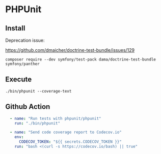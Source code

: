 
# PHPUnit

## Install

Deprecation issue:

https://github.com/dmaicher/doctrine-test-bundle/issues/129

```console
composer require --dev symfony/test-pack dama/doctrine-test-bundle symfony/panther
```

## Execute

```console
./bin/phpunit --coverage-text
```


## Github Action

```yaml
  - name: "Run tests with phpunit/phpunit"
    run: "./bin/phpunit"

  - name: "Send code coverage report to Codecov.io"
    env:
      CODECOV_TOKEN: "${{ secrets.CODECOV_TOKEN }}"
    run: "bash <(curl -s https://codecov.io/bash) || true"
```
